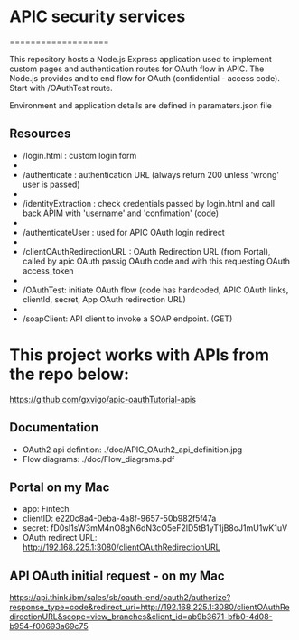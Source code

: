 # APIC security services
===================

This repository hosts a Node.js Express application used to implement custom pages and authentication 
routes for OAuth flow in APIC.
The Node.js provides and to end flow for OAuth (confidential - access code). Start with /OAuthTest route.

Environment and application details are defined in paramaters.json file

## Resources

  - /login.html : custom login form
  - 
  - /authenticate : authentication URL (always return 200 unless 'wrong' user is passed)
  - 
  - /identityExtraction : check credentials passed by login.html and call back APIM with 'username' and 'confimation' (code) 
  - 
  - /authenticateUser : used for APIC OAuth login redirect
  - 
  - /clientOAuthRedirectionURL : OAuth Redirection URL (from Portal), called by apic OAuth passig OAuth code and with this requesting OAuth access_token
  -
  - /OAuthTest: initiate OAuth flow (code has hardcoded, APIC OAuth links, clientId, secret, App OAuth redirection URL)
  -
  - /soapClient: API client to invoke a SOAP endpoint. (GET)


# This project works with APIs from the repo below:
https://github.com/gxvigo/apic-oauthTutorial-apis

## Documentation
- OAuth2 api defintion: ./doc/APIC_OAuth2_api_definition.jpg
- Flow diagrams: ./doc/Flow_diagrams.pdf



## Portal on my Mac
-  app: Fintech
  -  clientID: e220c8a4-0eba-4a8f-9657-50b982f5f47a
  -  secret: fD0sI1sW3mM4nO8gN6dN3cO5eF2lD5tB1yT1jB8oJ1mU1wK1uV
  -  OAuth redirect URL: http://192.168.225.1:3080/clientOAuthRedirectionURL


## API OAuth initial request - on my Mac
https://api.think.ibm/sales/sb/oauth-end/oauth2/authorize?response_type=code&redirect_uri=http://192.168.225.1:3080/clientOAuthRedirectionURL&scope=view_branches&client_id=ab9b3671-bfb0-4d08-b954-f00693a69c75
